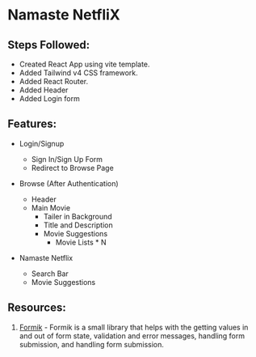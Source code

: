 # Namaste NetfliX


## Steps Followed:
- Created React App using vite template.
- Added Tailwind v4 CSS framework.
- Added React Router.
- Added Header
- Added Login form

## Features:
- Login/Signup
    - Sign In/Sign Up Form  
    - Redirect to Browse Page
- Browse (After Authentication)
    - Header
    - Main Movie
        - Tailer in Background
        - Title and Description
        - Movie Suggestions
            - Movie Lists * N

- Namaste Netflix
    - Search Bar    
    - Movie Suggestions


## Resources:
1. [Formik](https://formik.org/docs/overview) -  Formik is a small library that helps with the getting values in and out of form state, validation and error messages, handling form submission, and handling form submission.
